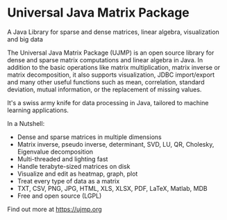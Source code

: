 # Universal Java Matrix Package
A Java Library for sparse and dense matrices, linear algebra, visualization and big data

The Universal Java Matrix Package (UJMP) is an open source library for dense and sparse matrix computations and linear algebra in Java. In addition to the basic operations like matrix multiplication, matrix inverse or matrix decomposition, it also supports visualization, JDBC import/export and many other useful functions such as mean, correlation, standard deviation, mutual information, or the replacement of missing values.

It's a swiss army knife for data processing in Java, tailored to machine learning applications.

In a Nutshell:
- Dense and sparse matrices in multiple dimensions
- Matrix inverse, pseudo inverse, determinant, SVD, LU, QR, Cholesky, Eigenvalue decomposition
- Multi-threaded and lighting fast
- Handle terabyte-sized matrices on disk
- Visualize and edit as heatmap, graph, plot
- Treat every type of data as a matrix
- TXT, CSV, PNG, JPG, HTML, XLS, XLSX, PDF, LaTeX, Matlab, MDB
- Free and open source (LGPL)

Find out more at
https://ujmp.org
